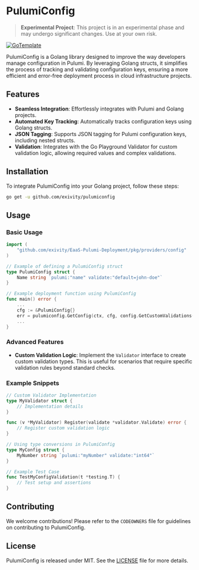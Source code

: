 # PulumiConfig

> **Experimental Project**: This project is in an experimental phase and may undergo significant changes. Use at your own risk.

[![GoTemplate](https://img.shields.io/badge/go/template-black?logo=go)](https://github.com/SchwarzIT/go-template)

PulumiConfig is a Golang library designed to improve the way developers manage configuration in Pulumi. By leveraging Golang structs, it simplifies the process of tracking and validating configuration keys, ensuring a more efficient and error-free deployment process in cloud infrastructure projects.

## Features

- **Seamless Integration**: Effortlessly integrates with Pulumi and Golang projects.
- **Automated Key Tracking**: Automatically tracks configuration keys using Golang structs.
- **JSON Tagging**: Supports JSON tagging for Pulumi configuration keys, including nested structs.
- **Validation**: Integrates with the Go Playground Validator for custom validation logic, allowing required values and complex validations.

## Installation

To integrate PulumiConfig into your Golang project, follow these steps:

```bash
go get -u github.com/exivity/pulumiconfig
```

## Usage

### Basic Usage

```go
import (
    "github.com/exivity/EaaS-Pulumi-Deployment/pkg/providers/config"
)

// Example of defining a PulumiConfig struct
type PulumiConfig struct {
    Name string `pulumi:"name" validate:"default=john-doe"`
}

// Example deployment function using PulumiConfig
func main() error {
    ...
    cfg := &PulumiConfig{}
    err = pulumiconfig.GetConfig(ctx, cfg, config.GetCustomValidations(ctx)...)
    ...
}
```

### Advanced Features

- **Custom Validation Logic**: Implement the `Validator` interface to create custom validation types. This is useful for scenarios that require specific validation rules beyond standard checks.

### Example Snippets

```go
// Custom Validator Implementation
type MyValidator struct {
    // Implementation details
}

func (v *MyValidator) Register(validate *validator.Validate) error {
    // Register custom validation logic
}

// Using type conversions in PulumiConfig
type MyConfig struct {
    MyNumber string `pulumi:"myNumber" validate:"int64"`
}
```

```go
// Example Test Case
func TestMyConfigValidation(t *testing.T) {
    // Test setup and assertions
}
```

## Contributing

We welcome contributions! Please refer to the `CODEOWNERS` file for guidelines on contributing to PulumiConfig.

## License

PulumiConfig is released under MIT. See the [LICENSE](./LICENSE) file for more details.
